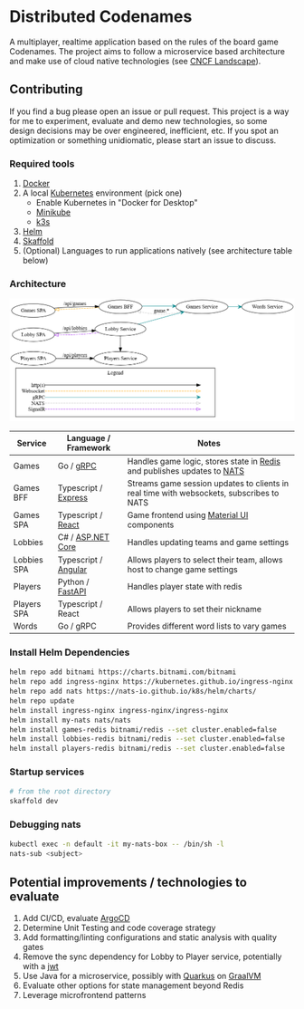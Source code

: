 # Distributed Codenames

A multiplayer, realtime application based on the rules of the board game Codenames. The project aims to follow a microservice based architecture and make use of cloud native technologies (see [CNCF Landscape](https://landscape.cncf.io/)).

## Contributing

If you find a bug please open an issue or pull request. This project is a way for me to experiment, evaluate and demo new technologies, so some design decisions may be over engineered, inefficient, etc. If you spot an optimization or something unidiomatic, please start an issue to discuss.

### Required tools

1. [Docker](https://www.docker.com/products/docker-desktop)
2. A local [Kubernetes](https://kubernetes.io/) environment (pick one)
    - Enable Kubernetes in "Docker for Desktop"
    - [Minikube](https://minikube.sigs.k8s.io/docs/start/)
    - [k3s](https://rancher.com/docs/k3s/latest/en/quick-start/)
3. [Helm](https://helm.sh/docs/intro/quickstart/)
4. [Skaffold](https://skaffold.dev/docs/install/)
5. (Optional) Languages to run applications natively (see architecture table below)

### Architecture

![Architecture graph](/docs/img/architecture.png)

| Service | Language / Framework | Notes |
| - | - | - |
| Games | Go / [gRPC](https://grpc.io/) | Handles game logic, stores state in [Redis](https://redis.io/) and publishes updates to [NATS](https://nats.io/) |
| Games BFF | Typescript / [Express](https://expressjs.com/) | Streams game session updates to clients in real time with websockets, subscribes to NATS |
| Games SPA | Typescript / [React](https://reactjs.org/) | Game frontend using [Material UI](https://material-ui.com/) components |
| Lobbies | C# / [ASP&#46;NET Core](https://docs.microsoft.com/en-us/aspnet/core/?view=aspnetcore-5.0) | Handles updating teams and game settings |
| Lobbies SPA | Typescript / [Angular](https://angular.io/) | Allows players to select their team, allows host to change game settings |
| Players | Python / [FastAPI](https://fastapi.tiangolo.com/) | Handles player state with redis |
| Players SPA | Typescript / React | Allows players to set their nickname |
| Words | Go / gRPC | Provides different word lists to vary games |

### Install Helm Dependencies

```sh
helm repo add bitnami https://charts.bitnami.com/bitnami
helm repo add ingress-nginx https://kubernetes.github.io/ingress-nginx
helm repo add nats https://nats-io.github.io/k8s/helm/charts/
helm repo update
helm install ingress-nginx ingress-nginx/ingress-nginx
helm install my-nats nats/nats
helm install games-redis bitnami/redis --set cluster.enabled=false
helm install lobbies-redis bitnami/redis --set cluster.enabled=false
helm install players-redis bitnami/redis --set cluster.enabled=false
```

### Startup services

```sh
# from the root directory
skaffold dev
```

### Debugging nats

```sh
kubectl exec -n default -it my-nats-box -- /bin/sh -l
nats-sub <subject>
```

## Potential improvements / technologies to evaluate

1. Add CI/CD, evaluate [ArgoCD](https://argoproj.github.io/argo-cd/)
2. Determine Unit Testing and code coverage strategy
3. Add formatting/linting configurations and static analysis with quality gates
4. Remove the sync dependency for Lobby to Player service, potentially with a [jwt](https://jwt.io/)
5. Use Java for a microservice, possibly with [Quarkus](https://quarkus.io/) on [GraalVM](https://www.graalvm.org/)
6. Evaluate other options for state management beyond Redis
7. Leverage microfrontend patterns
